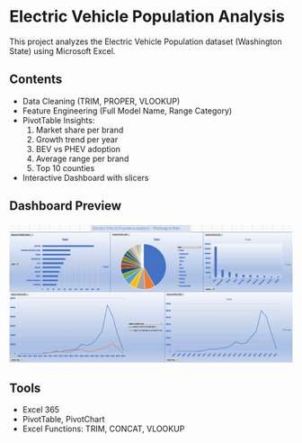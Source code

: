 # Electric Vehicle Population Analysis

This project analyzes the Electric Vehicle Population dataset (Washington State) using Microsoft Excel.

## Contents
- Data Cleaning (TRIM, PROPER, VLOOKUP)
- Feature Engineering (Full Model Name, Range Category)
- PivotTable Insights:
  1. Market share per brand
  2. Growth trend per year
  3. BEV vs PHEV adoption
  4. Average range per brand
  5. Top 10 counties
- Interactive Dashboard with slicers

## Dashboard Preview
![Dashboard](dashboard.png)

## Tools
- Excel 365
- PivotTable, PivotChart
- Excel Functions: TRIM, CONCAT, VLOOKUP
